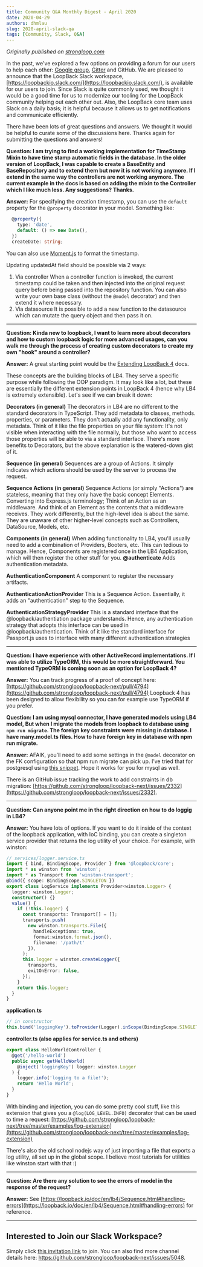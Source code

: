 ```yaml
---
title: Community Q&A Monthly Digest - April 2020
date: 2020-04-29
authors: dhmlau
slug: 2020-april-slack-qa
tags: [Community, Slack, Q&A]
---
```



_Originally published on [strongloop.com](https://strongloop.com)_


In the past, we've explored a few options on providing a forum for our users to help each other: [Google group](https://groups.google.com/forum/#!forum/loopbackjs), [Gitter](https://gitter.im/strongloop/loopback) and GitHub. We are pleased to announce that the LoopBack Slack workspace, [https://loopbackio.slack.com/](https://loopbackio.slack.com/), is available for our users to join. Since Slack is quite commonly used, we thought it would be a good time for us to modernize our tooling for the LoopBack community helping out each other out. Also, the LoopBack core team uses Slack on a daily basis; it is helpful because it allows us to get notifications and communicate efficiently.

There have been lots of great questions and answers. We thought it would be helpful to curate some of the discussions here. Thanks again for submitting the questions and answers! 

<!--truncate-->

**Question: I am trying to find a working implementation for TimeStamp Mixin to have time stamp automatic fields in the database. In the older version of LoopBack, I was capable to create a BaseEntity and BaseRepository and to extend them but now it is not working anymore. If I extend in the same way the controllers are not working anymore. The current example in the docs is based on adding the mixin to the Controller which I like much less. Any suggestions? Thanks.**

**Answer:** For specifying the creation timestamp, you can use the `default` property for the `@property` decorator in your model. Something like:
```ts
  @property({
    type: 'date',
    default: () => new Date(),
  })
  createDate: string;
```
You can also use [Moment.js](https://momentjs.com/) to format the timestamp. 

Updating updatedAt field should be possible via 2 ways:
1. Via controller
    When a controller function is invoked, the current timestamp could be taken and then injected into the original request query before being passed into the repository function.
    You can also write your own base class (without the `@model` decorator) and then extend it where necessary.
2. Via datasource
    It is possible to add a new function to the datasource which can mutate the query object and then pass it on.

---
**Question: Kinda new to loopback, I want to learn more about decorators and how to custom loopback logic for more advanced usages, can you walk me through the process of creating custom decorators to create my own "hook" around a controller?**

**Answer:** A great starting point would be the [Extending LoopBack 4](https://loopback.io/doc/en/lb4/Extending-LoopBack-4.html) docs.

These concepts are the building blocks of LB4. They serve a specific purpose while following the OOP paradigm.
It may look like a lot, but these are essentially the different extension points in LoopBack 4 (hence why LB4 is extremely extensible).
Let's see if we can break it down:

**Decorators (in general)**
The decorators in LB4 are no different to the standard decorators in TypeScript. They add metadata to classes, methods. properties, or parameters. They don't actually add any functionality, only metadata.
Think of it like the file properties on your file system: It's not visible when interacting with the file normally, but those who want to access those properties will be able to via a standard interface.
There's more benefits to Decorators, but the above explanation is the watered-down gist of it.

**Sequence (in general)**
Sequences are a group of Actions. It simply indicates which actions should be used by the server to process the request.

**Sequence Actions (in general)**
Sequence Actions (or simply "Actions") are stateless, meaning that they only have the basic concept Elements.
Converting into Express.js terminology; Think of an Action as an middleware. And think of an Element as the contents that a middleware receives. They work differently, but the high-level idea is about the same.
They are unaware of other higher-level concepts such as Controllers, DataSource, Models, etc.

**Components (in general)**
When adding functionality to LB4, you'll usually need to add a combination of Providers, Booters, etc. This can tedious to manage. Hence, Components are registered once in the LB4 Application, which will then register the other stuff for you.
**@authenticate**
Adds authentication metadata.

**AuthenticationComponent**
A component to register the necessary artifacts.

**AuthenticationActionProvider**
This is a Sequence Action. Essentially, it adds an "authentication" step to the Sequence.

**AuthenticationStrategyProvider**
This is a standard interface that the @loopback/authentiation package understands. Hence, any authentication strategy that adopts this interface can be used in @loopback/authentication. Think of it like the standard interface for Passport.js uses to interface with many different authentication strategies

---
**Question: I have experience with other ActiveRecord implementations. If I was able to utilize TypeORM, this would be more straightforward. You mentioned TypeORM is coming soon as an option for LoopBack 4?**

**Answer:** You can track progress of a proof of concept here: [https://github.com/strongloop/loopback-next/pull/4794](https://github.com/strongloop/loopback-next/pull/4794)
Loopback 4 has been designed to allow flexibility so you can for example use TypeORM if you prefer.

**Question: I am using mysql connector,  I have generated models using LB4 model, But when I migrate the models from loopback to database using `npm run migrate`. The foreign key constraints were missing in database. I have many.model.ts files. How to have foreign key in database with npm run migrate.**

**Answer:** AFAIK, you’ll need to add some settings in the `@model` decorator on the FK configuration so that npm run migrate can pick up.
I’ve tried that for postgresql using [this snippet](https://github.com/dhmlau/loopback4-coffeeshop/blob/master/src/models/review.model.ts#L4-L15).  Hope it works for you for mysql as well.

There is an GitHub issue tracking the work to add constraints in db migration: [https://github.com/strongloop/loopback-next/issues/2332](https://github.com/strongloop/loopback-next/issues/2332).

---
**Question: Can anyone point me in the right direction on how to do loggig in LB4?**

**Answer:** You have lots of options.  If you want to do it inside of the context of the loopback application, with IoC binding, you can create a singleton service provider that returns the log utility of your choice.  For example, with winston:
```ts
// services/logger.service.ts
import { bind, BindingScope, Provider } from '@loopback/core';
import * as winston from 'winston';
import * as Transport from 'winston-transport';
@bind({ scope: BindingScope.SINGLETON })
export class LogService implements Provider<winston.Logger> {
  logger: winston.Logger;
  constructor() {}
  value() {
    if (!this.logger) {
      const transports: Transport[] = [];
      transports.push(
        new winston.transports.File({
          handleExceptions: true,
          format:winston.format.json(),
          filename: '/path/t'
        }),
      );
      this.logger = winston.createLogger({
        transports,
        exitOnError: false,
      });
    }
    return this.logger;
  }
}
```

**application.ts**
```ts
// in constructor
this.bind('loggingKey').toProvider(Logger).inScope(BindingScope.SINGLETON);
```

**controller.ts (also applies for service.ts and others)**
```ts
export class HelloWorldController {
  @get('/hello-world')
  public async getHelloWorld(
    @inject('loggingKey') logger: winston.Logger
  ) {
    logger.info('logging to a file!');
    return 'Hello World';
  }
}
```

With binding and injection, you can do some pretty cool stuff, like this extension that gives you a `@log(LOG_LEVEL.INFO)` decorator that can be used to time a request:
[https://github.com/strongloop/loopback-next/tree/master/examples/log-extension](https://github.com/strongloop/loopback-next/tree/master/examples/log-extension)

There's also the old school nodejs way of just importing a file that exports a log utility, all set up in the global scope. I believe most tutorials for utilities like winston start with that :)

--- 
**Question: Are there any solution to see the errors of model in the response of the request?**

**Answer:** See [https://loopback.io/doc/en/lb4/Sequence.html#handling-errors](https://loopback.io/doc/en/lb4/Sequence.html#handling-errors) for reference.

--- 

## Interested to Join our Slack Workspace?
Simply click [this invitation link](https://join.slack.com/t/loopbackio/shared_invite/zt-8lbow73r-SKAKz61Vdao~_rGf91pcsw) to join. You can also find more channel details here: https://github.com/strongloop/loopback-next/issues/5048.
